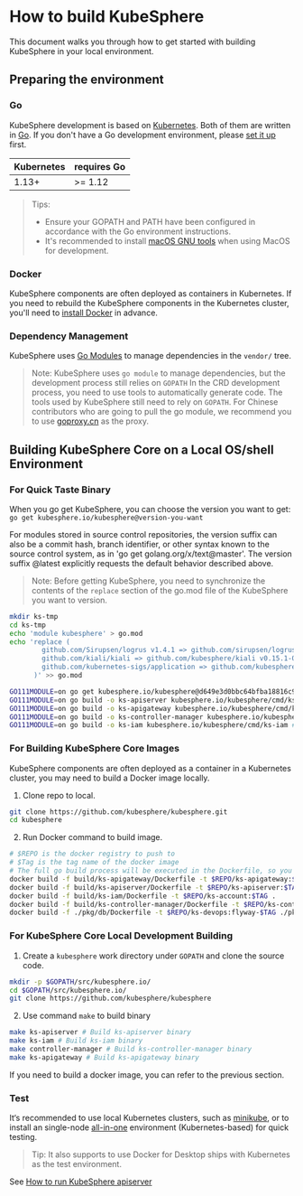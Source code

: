 # How to build KubeSphere

This document walks you through how to get started with building KubeSphere in your local environment.

## Preparing the environment

### Go

KubeSphere development is based on [Kubernetes](https://github.com/kubernetes/kubernetes). Both of them are written in [Go](http://golang.org/). If you don't have a Go development environment, please [set it up](http://golang.org/doc/code.html) first.

| Kubernetes     | requires Go |
|----------------|-------------|
| 1.13+          | >= 1.12     |

> Tips:
>
> - Ensure your GOPATH and PATH have been configured in accordance with the Go
environment instructions.
> - It's recommended to install [macOS GNU tools](https://www.topbug.net/blog/2013/04/14/install-and-use-gnu-command-line-tools-in-mac-os-x) when using MacOS for development.

### Docker

KubeSphere components are often deployed as containers in Kubernetes. If you need to rebuild the KubeSphere components in the Kubernetes cluster, you'll need to [install Docker](https://docs.docker.com/install/) in advance.

### Dependency Management

KubeSphere uses [Go Modules](https://github.com/golang/go/wiki/Modules) to manage dependencies in the `vendor/` tree.

> Note: KubeSphere uses `go module` to manage dependencies, but the development process still relies on `GOPATH`
> In the CRD development process, you need to use tools to automatically generate code. The tools used by KubeSphere still need to rely on `GOPATH`.
> For Chinese contributors who are going to pull the go module, we recommend you to use [goproxy.cn](https://goproxy.cn) as the proxy.

## Building KubeSphere Core on a Local OS/shell Environment

### For Quick Taste Binary

When you go get KubeSphere, you can choose the version you want to get: `go get kubesphere.io/kubesphere@version-you-want`

For modules stored in source control repositories, the version suffix can also be a commit hash, branch identifier, or other syntax known to the source control system, as in 'go get golang.org/x/text@master'. The version suffix @latest explicitly requests the default behavior described above.

> Note: Before getting KubeSphere, you need to synchronize the contents of the `replace` section of the go.mod file of the KubeSphere you want to version.

```bash
mkdir ks-tmp
cd ks-tmp
echo 'module kubesphere' > go.mod
echo 'replace (
        github.com/Sirupsen/logrus v1.4.1 => github.com/sirupsen/logrus v1.4.1
      	github.com/kiali/kiali => github.com/kubesphere/kiali v0.15.1-0.20190407071308-6b5b818211c3
      	github.com/kubernetes-sigs/application => github.com/kubesphere/application v0.0.0-20190518133311-b9d9eb0b5cf7
      )' >> go.mod

GO111MODULE=on go get kubesphere.io/kubesphere@d649e3d0bbc64bfba18816c904819e4850d021e0
GO111MODULE=on go build -o ks-apiserver kubesphere.io/kubesphere/cmd/ks-apiserver # build ks-apiserver
GO111MODULE=on go build -o ks-apigateway kubesphere.io/kubesphere/cmd/ks-apigateway # build ks-apigateway
GO111MODULE=on go build -o ks-controller-manager kubesphere.io/kubesphere/cmd/controller-manager # build ks-controller-manager
GO111MODULE=on go build -o ks-iam kubesphere.io/kubesphere/cmd/ks-iam # build ks-iam
```

### For Building KubeSphere Core Images

KubeSphere components are often deployed as a container in a Kubernetes cluster, you may need to build a Docker image locally.

1. Clone repo to local.

```bash
git clone https://github.com/kubesphere/kubesphere.git
cd kubesphere
```

2. Run Docker command to build image.

```bash
# $REPO is the docker registry to push to
# $Tag is the tag name of the docker image
# The full go build process will be executed in the Dockerfile, so you may need to set GOPROXY in it.
docker build -f build/ks-apigateway/Dockerfile -t $REPO/ks-apigateway:$TAG .
docker build -f build/ks-apiserver/Dockerfile -t $REPO/ks-apiserver:$TAG .
docker build -f build/ks-iam/Dockerfile -t $REPO/ks-account:$TAG .
docker build -f build/ks-controller-manager/Dockerfile -t $REPO/ks-controller-manager:$TAG .
docker build -f ./pkg/db/Dockerfile -t $REPO/ks-devops:flyway-$TAG ./pkg/db/
```

### For KubeSphere Core Local Development Building

1. Create a `kubesphere` work directory under `GOPATH` and clone the source code.

```bash
mkdir -p $GOPATH/src/kubesphere.io/
cd $GOPATH/src/kubesphere.io/
git clone https://github.com/kubesphere/kubesphere
```

2. Use command `make` to build binary

```bash
make ks-apiserver # Build ks-apiserver binary
make ks-iam # Build ks-iam binary
make controller-manager # Build ks-controller-manager binary
make ks-apigateway # Build ks-apigateway binary
```

If you need to build a docker image, you can refer to the previous section.

### Test

It‘s recommended to use local Kubernetes clusters, such as [minikube](https://kubernetes.io/docs/tasks/tools/install-minikube/), or to install an single-node [all-in-one](https://github.com/kubesphere/kubesphere#all-in-one) environment (Kubernetes-based) for quick testing.

> Tip: It also supports to use Docker for Desktop ships with Kubernetes as the test environment.

See [How to run KubeSphere apiserver](how-to-run-kubesphere-core.md)
